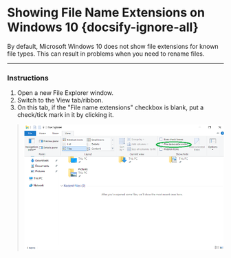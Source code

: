 # Showing File Name Extensions on Windows 10 {docsify-ignore-all}

By default, Microsoft Windows 10 does not show file extensions for known file types. This can result in problems when you need to rename files.

-----

### Instructions

1. Open a new File Explorer window.
2. Switch to the View tab/ribbon.
3. On this tab, if the "File name extensions" checkbox is blank, put a check/tick mark in it by clicking it.

> ![Visual for the above instructions](img/file_extensions.png)
